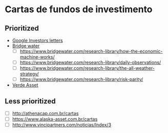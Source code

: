 
# Cartas de fundos de investimento

## Prioritized

 - [Google Investors letters](https://abc.xyz/investor/)
 - [Bridge water](https://www.bridgewater.com/)
   - [ ] https://www.bridgewater.com/research-library/how-the-economic-machine-works/
   - [ ] https://www.bridgewater.com/research-library/daily-observations/
   - [ ] https://www.bridgewater.com/research-library/the-all-weather-strategy/
   - [ ] https://www.bridgewater.com/research-library/risk-parity/
 - [Verde Asset](http://www.verdeasset.com.br/conteudo/)

## Less prioritized

 - [ ] http://athenacap.com.br/cartas
 - [ ] https://www.alaska-asset.com.br/cartas
 - [ ] http://www.vincipartners.com/noticias/Index/3
